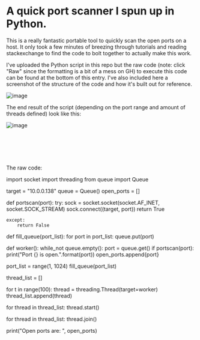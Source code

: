 # A quick port scanner I spun up in Python. 

This is a really fantastic portable tool to quickly scan the open ports on a host. It only took a few minutes of breezing through tutorials and reading stackexchange to find the code to bolt together to actually make this work.

I've uploaded the Python script in this repo but the raw code (note: click "Raw" since the formatting is a bit of a mess on GH) to execute this code can be found at the bottom of this entry.  I've also included here a screenshot of the structure of the code and how it's built out for reference.

![image](https://user-images.githubusercontent.com/105020710/186779826-e59d2ddf-a2cb-4366-afc6-001a4cf86703.png)


The end result of the script (depending on the port range and amount of threads defined) look like this:

![image](https://user-images.githubusercontent.com/105020710/186780098-5c9664f6-1e56-4b3b-953a-14b9fbf4abfa.png)


<br>
<br>
<br>
<br>


The raw code:

import socket
import threading
from queue import Queue

target = "10.0.0.138"
queue = Queue()
open_ports = []


def portscan(port):
    try:
        sock = socket.socket(socket.AF_INET, socket.SOCK_STREAM)
        sock.connect((target, port))
        return True

    except:
        return False


def fill_queue(port_list):
    for port in port_list:
        queue.put(port)

def worker():
    while_not queue.empty():
        port = queue.get()
        if portscan(port):
            print("Port {} is open.".format(port))
            open_ports.append{port}


port_list = range(1, 1024)
fill_queue(port_list)

thread_list = []

for t in range(100):
    thread = threading.Thread(target=worker)
    thread_list.append(thread)

for thread in thread_list:
    thread.start()

for thread in thread_list:
    thread.join()

print("Open ports are: ", open_ports)
